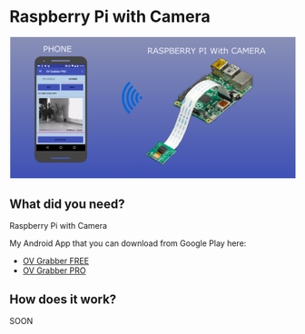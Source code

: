 # Raspberry Pi with Camera

![](Resources/OVwCameraPI.png)


## What did you need?

Raspberry Pi with Camera

My Android App that you can download from Google Play here:
* [OV Grabber FREE](https://play.google.com/store/apps/details?id=com.edodm85.ovgrabber.free)
* [OV Grabber PRO](https://play.google.com/store/apps/details?id=com.edodm85.ovgrabber.paid)

## How does it work?

SOON
